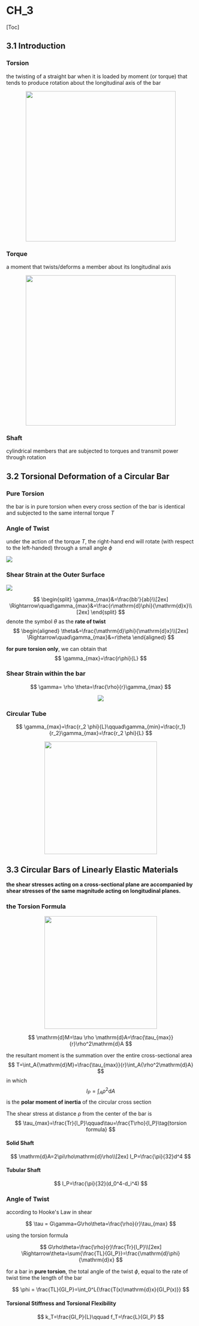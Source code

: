 # CH_3

[Toc]

## 3.1 Introduction 

### Torsion

the twisting of a straight bar when it is loaded by moment (or torque) that tends to produce rotation about the longitudinal axis of the bar

<div align = center><img height = 400 src = "./assets/Ch_3_figure_1.png"></div>

### Torque 

a moment that twists/deforms a member about its longitudinal axis

<div align = center><img height = 400 src = "./assets/Ch_3_figure_2.png"></div>

### Shaft

cylindrical members that are subjected to torques and transmit power through rotation

## 3.2 Torsional Deformation of a Circular Bar

### Pure Torsion

the bar is in pure torsion when every cross section of the bar is identical and subjected to the same internal torque *T*

### Angle of Twist

under the action of the torque *T*, the right-hand end will rotate (with respect to the left-handed) through a small angle $\phi$

<div><img src = "./assets/Ch_3_figure_3.png"></div>

### Shear Strain at the Outer Surface

<div><img src= "./assets/Ch_3_figure_4.png"></div>

$$
\begin{split}
    \gamma_{max}&=\frac{bb'}{ab}\\[2ex]
    \Rightarrow\quad\gamma_{max}&=\frac{r\mathrm{d}\phi}{\mathrm{d}x}\\[2ex]
\end{split}
$$
denote the symbol $\theta$ as the **rate of twist**
$$
\begin{aligned}    
    \theta&=\frac{\mathrm{d}\phi}{\mathrm{d}x}\\[2ex]
    \Rightarrow\quad\gamma_{max}&=r\theta
\end{aligned}
$$

**for pure torsion only**, we can obtain that 
$$
\gamma_{max}=\frac{r\phi}{L}
$$

### Shear Strain within the bar

$$
\gamma= \rho \theta=\frac{\rho}{r}\gamma_{max}
$$

<div align = center><img src = "./assets/Ch_3_figure_7.png"></div>

### Circular Tube

$$
\gamma_{max}=\frac{r_2 \phi}{L}\qquad\gamma_{min}=\frac{r_1}{r_2}\gamma_{max}=\frac{r_2 \phi}{L}
$$

<div align = center><img height = 300 src = "./assets/Ch_3_figure_5.png"></div>

## 3.3 Circular Bars of Linearly Elastic Materials

**the shear stresses acting on a cross-sectional plane are accompanied by shear stresses of the same magnitude acting on longitudinal planes.**

### the Torsion Formula

<div align = center><img height = 300 src = "./assets/Ch_3_figure_6.png"></div>

$$
\mathrm{d}M=\tau \rho \mathrm{d}A=\frac{\tau_{max}}{r}\rho^2\mathrm{d}A
$$

the resultant moment is the summation over the entire cross-sectional area
$$
T=\int_A{\mathrm{d}M}=\frac{\tau_{max}}{r}\int_A{\rho^2\mathrm{d}A}
$$
in which
$$
I_P=\int_A{\rho^2\mathrm{d}A}
$$
is the **polar moment of inertia** of the circular cross section

The shear stress at distance ρ from the center of the bar is
$$
\tau_{max}=\frac{Tr}{I_P}\qquad\tau=\frac{T\rho}{I_P}\tag{torsion formula}
$$

#### Solid Shaft

$$
\mathrm{d}A=2\pi\rho\mathrm{d}\rho\\[2ex]
I_P=\frac{\pi}{32}d^4
$$

#### Tubular Shaft

$$
I_P=\frac{\pi}{32}(d_0^4-d_i^4)
$$

### Angle of Twist

according to Hooke's Law in shear

$$
\tau = G\gamma=G\rho\theta=\frac{\rho}{r}\tau_{max}
$$

using the torsion formula

$$
G\rho\theta=\frac{\rho}{r}\frac{Tr}{I_P}\\[2ex]
\Rightarrow\theta=\sum{\frac{TL}{GI_P}}=\frac{\mathrm{d}\phi}{\mathrm{d}x}
$$

for a bar in **pure torsion**, the total angle of the twist $\phi$, equal to the rate of twist time the length of the bar

$$
\phi = \frac{TL}{GI_P}=\int_0^L{\frac{T(x)\mathrm{d}x}{GI_P(x)}}
$$

#### Torsional Stiffness and Torsional Flexibility

$$
k_T=\frac{GI_P}{L}\qquad f_T=\frac{L}{GI_P}
$$
